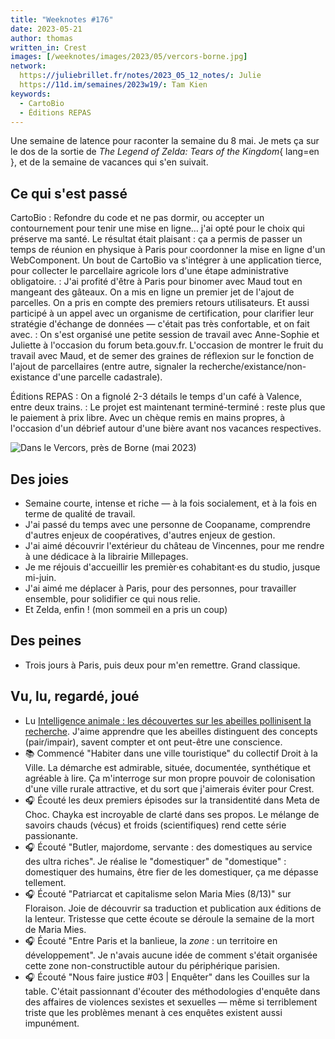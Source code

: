 ```yaml
---
title: "Weeknotes #176"
date: 2023-05-21
author: thomas
written_in: Crest
images: [/weeknotes/images/2023/05/vercors-borne.jpg]
network:
  https://juliebrillet.fr/notes/2023_05_12_notes/: Julie
  https://11d.im/semaines/2023w19/: Tam Kien
keywords:
  - CartoBio
  - Éditions REPAS
---
```


Une semaine de latence pour raconter la semaine du 8 mai. Je mets ça sur le dos de la sortie de _The Legend of Zelda: Tears of the Kingdom_{ lang=en }, et de la semaine de vacances qui s'en suivait.

<!--more-->

## Ce qui s'est passé

CartoBio
: Refondre du code et ne pas dormir, ou accepter un contournement pour tenir une mise en ligne… j'ai opté pour le choix qui préserve ma santé. Le résultat était plaisant : ça a permis de passer un temps de réunion en physique à Paris pour coordonner la mise en ligne d'un WebComponent. Un bout de CartoBio va s'intégrer à une application tierce, pour collecter le parcellaire agricole lors d'une étape administrative obligatoire.
: J'ai profité d'être à Paris pour binomer avec Maud tout en mangeant des gâteaux. On a mis en ligne un premier jet de l'ajout de parcelles. On a pris en compte des premiers retours utilisateurs. Et aussi participé à un appel avec un organisme de certification, pour clarifier leur stratégie d'échange de données — c'était pas très confortable, et on fait avec.
: On s'est organisé une petite session de travail avec Anne-Sophie et Juliette à l'occasion du forum beta.gouv.fr. L'occasion de montrer le fruit du travail avec Maud, et de semer des graines de réflexion sur le fonction de l'ajout de parcellaires (entre autre, signaler la recherche/existance/non-existance d'une parcelle cadastrale).

Éditions REPAS
: On a fignolé 2-3 détails le temps d'un café à Valence, entre deux trains.
: Le projet est maintenant terminé-terminé : reste plus que le paiement à prix libre. Avec un chèque remis en mains propres, à l'occasion d'un débrief autour d'une bière avant nos vacances respectives.

![](/weeknotes/images/2023/05/vercors-borne.jpg "Dans le Vercors, près de Borne (mai 2023)")

## Des joies

- Semaine courte, intense et riche — à la fois socialement, et à la fois en terme de qualité de travail.
- J'ai passé du temps avec une personne de Coopaname, comprendre d'autres enjeux de coopératives, d'autres enjeux de gestion.
- J'ai aimé découvrir l'extérieur du château de Vincennes, pour me rendre à une dédicace à la librairie Millepages.
- Je me réjouis d'accueillir les premièr·es cohabitant·es du studio, jusque mi-juin.
- J'ai aimé me déplacer à Paris, pour des personnes, pour travailler ensemble, pour solidifier ce qui nous relie.
- Et Zelda, enfin ! (mon sommeil en a pris un coup)

## Des peines

- Trois jours à Paris, puis deux pour m'en remettre. Grand classique.

## Vu, lu, regardé, joué

- Lu [Intelligence animale : les découvertes sur les abeilles pollinisent la recherche](https://www.mediapart.fr/journal/culture-et-idees/130523/intelligence-animale-les-decouvertes-sur-les-abeilles-pollinisent-la-recherche). J'aime apprendre que les abeilles distinguent des concepts (pair/impair), savent compter et ont peut-être une conscience.
- 📚 Commencé "Habiter dans une ville touristique" du collectif Droit à la Ville. La démarche est admirable, située, documentée, synthétique et agréable à lire. Ça m'interroge sur mon propre pouvoir de colonisation d'une ville rurale attractive, et du sort que j'aimerais éviter pour Crest.
- 🎧 Écouté les deux premiers épisodes sur la transidentité dans Meta de Choc. Chayka est incroyable de clarté dans ses propos. Le mélange de savoirs chauds (vécus) et froids (scientifiques) rend cette série passionante.
- 🎧 Écouté "Butler, majordome, servante : des domestiques au service des ultra riches". Je réalise le "domestiquer" de "domestique" : domestiquer des humains, être fier de les domestiquer, ça me dépasse tellement.
- 🎧 Écouté "Patriarcat et capitalisme selon Maria Mies (8/13)" sur Floraison. Joie de découvrir sa traduction et publication aux éditions de la lenteur. Tristesse que cette écoute se déroule la semaine de la mort de Maria Mies.
- 🎧 Écouté "Entre Paris et la banlieue, la _zone_ : un territoire en développement". Je n'avais aucune idée de comment s'était organisée cette zone non-constructible autour du périphérique parisien.
- 🎧 Écouté "Nous faire justice #03 | Enquêter" dans les Couilles sur la table. C'était passionnant d'écouter des méthodologies d'enquête dans des affaires de violences sexistes et sexuelles — même si terriblement triste que les problèmes menant à ces enquêtes existent aussi impunément.
